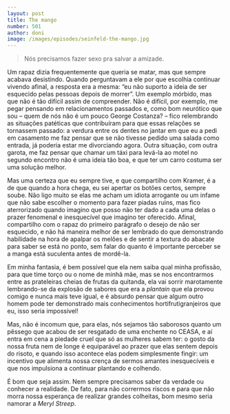 ```yaml
---
layout: post
title: The mango
number: 501
author: doni
image: /images/episodes/seinfeld-the-mango.jpg
---
```


> Nós precisamos fazer sexo pra salvar a amizade.

Um rapaz dizia frequentemente que queria se matar, mas que sempre acabava desistindo. Quando perguntavam a ele por que escolhia continuar vivendo afinal, a resposta era a mesma: “eu não suporto a ideia de ser esquecido pelas pessoas depois de morrer”. Um exemplo mórbido, mas que não é tão difícil assim de compreender. Não é difícil, por exemplo, me pegar pensando em relacionamentos passados e, como bom neurótico que sou – quem de nós não é um pouco George Costanza? – fico relembrando as situações patéticas que contribuíram para que essas relações se tornassem passado: a verdura entre os dentes no jantar em que eu a pedi em casamento me faz pensar que se não tivesse pedido uma salada como entrada, já poderia estar me divorciando agora. Outra situação, com outra garota, me faz pensar que chamar um táxi para levá-la ao motel no segundo encontro não é uma ideia tão boa, e que ter um carro costuma ser uma solução melhor.

Mas uma certeza que eu sempre tive, e que compartilho com Kramer, é a de que quando a hora chega, eu sei apertar os botões certos, sempre soube. Não ligo muito se elas me acham um idiota arrogante ou um infame que não sabe escolher o momento para fazer piadas ruins, mas fico aterrorizado quando imagino que posso não ter dado a cada uma delas o prazer fenomenal e inesquecível que imagino ter oferecido. Afinal, compartilho com o rapaz do primeiro parágrafo o desejo de não ser esquecido, e não há maneira melhor de ser lembrado do que demonstrando habilidade na hora de apalpar os melões e de sentir a textura do abacate para saber se está no ponto, sem falar do quanto é importante perceber se a manga está suculenta antes de mordê-la.

Em minha fantasia, é bem possível que ela nem saiba qual minha profissão, para que time torço ou o nome de minhã mãe, mas se nos encontrarmos entre as prateleiras cheias de frutas da quitanda, ela vai sorrir marotamente lembrando-se da explosão de sabores que era a *plantain* que ela provou comigo e nunca mais teve igual, e é absurdo pensar que algum outro homem pode ter demonstrado mais conhecimentos hortifrutigranjeiros que eu, isso seria impossível!

Mas, não é incomum que, para elas, nós sejamos tão saborosos quanto um pêssego que acabou de ser resgatado de uma enchente no CEASA, e aí entra em cena a piedade cruel que só as mulheres sabem ter: o gosto da nossa fruta nem de longe é equiparável ao prazer que elas sentem depois do risoto, e quando isso acontece elas podem simplesmente fingir: um incentivo que alimenta nossa crença de sermos amantes inesquecíveis e que nos impulsiona a continuar plantando e colhendo.

É bom que seja assim. Nem sempre precisamos saber da verdade ou conhecer a realidade. De fato, para não corrermos riscos e para que não morra nossa esperança de realizar grandes colheitas, bom mesmo seria namorar a *Meryl Streep*.